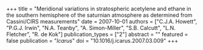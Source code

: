 +++
title = "Meridional variations in stratospheric acetylene and ethane in the southern hemisphere of the saturnian atmosphere as determined from Cassini/CIRS measurements"
date = 2007-10-01
authors = ["C.J.A. Howett", "P.G.J. Irwin", "N.A. Teanby", "A. Simon-Miller", "S.B. Calcutt", "L.N. Fletcher", "R. de Kok"]
publication_types = ["2"]
abstract = ""
featured = false
publication = "*Icarus*"
doi = "10.1016/j.icarus.2007.03.009"
+++

